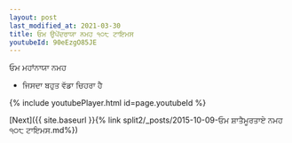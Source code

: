 ```yaml
---
layout: post
last_modified_at: 2021-03-30
title: ਓਮ ਉਪੇਂਦਰਾਯਾ ਨਮਹ ੧੦੮ ਟਾਇਮਸ
youtubeId: 90eEzgO85JE
---
```

 
 
 ਓਮ ਮਹਾਂਨਾਯਾ ਨਮਹ  
 
 -  ਜਿਸਦਾ ਬਹੁਤ ਵੱਡਾ ਚਿਹਰਾ ਹੈ 
 
  
 
  
 
 
 
 
 
 


{% include youtubePlayer.html id=page.youtubeId %}
 
[Next]({{ site.baseurl }}{% link  split2/_posts/2015-10-09-ਓਮ ਸ਼ਾਤੈਮੂਰਤਾਏ ਨਮਹ ੧੦੮ ਟਾਇਮਸ.md%})
 
